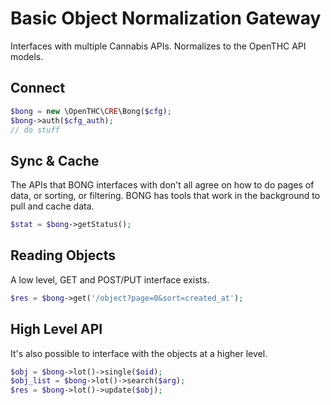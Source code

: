 # Basic Object Normalization Gateway

Interfaces with multiple Cannabis APIs.
Normalizes to the OpenTHC API models.

## Connect

```php
$bong = new \OpenTHC\CRE\Bong($cfg);
$bong->auth($cfg_auth);
// do stuff
```

## Sync & Cache

The APIs that BONG interfaces with don't all agree on how to do pages of data, or sorting, or filtering.
BONG has tools that work in the background to pull and cache data.

```php
$stat = $bong->getStatus();
```


## Reading Objects

A low level, GET and POST/PUT interface exists.


```php
$res = $bong->get('/object?page=0&sort=created_at');
```


## High Level API

It's also possible to interface with the objects at a higher level.


```php
$obj = $bong->lot()->single($oid);
$obj_list = $bong->lot()->search($arg);
$res = $bong->lot()->update($obj);
```

